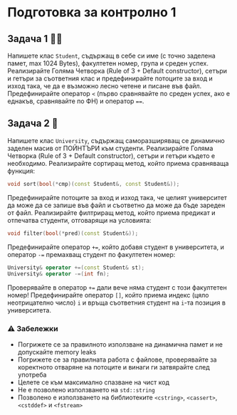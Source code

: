 # Подготовка за контролно 1

## Задача 1 :man_student:
Напишете клас `Student`, съдържащ в себе си име (с точно заделена памет, max 1024 Bytes), факултетен номер, група  и среден успех. Реализирайте Голяма Четворка (Rule of 3 + Default constructor), сетъри и гетъри за съответния клас и предефинирайте потоците за вход и изход така, че да е възможно лесно четене и писане във файл. Предефинирайте оператор `<` (първо сравнявайте по среден успех, ако е еднакъв, сравнявайте по ФН) и оператор `==`.

## Задача 2 :school:
Напишете клас `University`, съдържащ саморазширяващ се динамично заделен масив от ПОЙНТЪРИ към студенти. Реализирайте Голяма Четворка (Rule of 3 + Default constructor), сетъри и гетъри където е необходимо. Реализирайте сортиращ метод, който приема сравняваща функция:
```c++
void sort(bool(*cmp)(const Student&, const Student&));
```
Предефинирайте потоците за вход и изход така, че целият университет да може да се запише във файл и съответно да може да бъде зареден от файл. Реализирайте филтриращ метод, който приема предикат и отпечатва студенти, отговарящи на условията:
```c++
void filter(bool(*pred)(const Student&));
```
Предефинирайте оператор `+=`, който добавя студент в университета, и оператор `-=` премахващ студент по факултетен номер:
```c++
University& operator +=(const Student& st);
University& operator -=(int fn);
```
Проверявайте в оператор `+=` дали вече няма студент с този факултетен номер! Предефинирайте оператор `[]`, който приема индекс (цяло неотрицателно число) `i` и връща съответния студент на `i`-та позиция в университета.

### :warning: Забележки

- Погрижете се за правилното използване на динамична памет и не допускайте memory leaks
- Погрижете се за правилната работа с файлове, проверявайте за коректното отваряне на потоците и винаги ги затвярайте след употреба
- Целете се към максимално спазване на чист код
- Не е позволено използването на `std::string`
- Позволено е използването на библиотеките `<cstring>`, `<cassert>`, `<cstddef>` и `<fstream>`